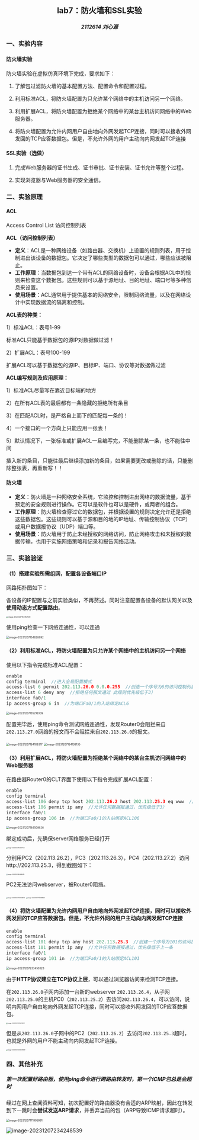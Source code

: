 <h2><center>lab7：防火墙和SSL实验</center></h2>

<h5><center>2112614 刘心源</center></h5>

### 一、实验内容

#### 防火墙实验

防火墙实验在虚拟仿真环境下完成，要求如下：

1. 了解包过滤防火墙的基本配置方法、配置命令和配置过程。

2. 利用标准ACL，将防火墙配置为只允许某个网络中的主机访问另一个网络。

3. 利用扩展ACL，将防火墙配置为拒绝某个网络中的某台主机访问网络中的Web服务器。

4. 将防火墙配置为允许内网用户自由地向外网发起TCP连接，同时可以接收外网发回的TCP应答数据包。但是，不允许外网的用户主动向内网发起TCP连接

#### SSL实验（选做）

1. 完成Web服务器的证书生成、证书审批、证书安装、证书允许等整个过程。

2. 实现浏览器与Web服务器的安全通信。



### 二、实验原理

#### ACL 

Access Control List 访问控制列表

**ACL（访问控制列表）**

- **定义**：ACL是一种网络设备（如路由器、交换机）上设置的规则列表，用于控制进出该设备的数据包。它决定了哪些类型的数据包可以通过，哪些应该被阻止。
- **工作原理**：当数据包到达一个带有ACL的网络设备时，设备会根据ACL中的规则来检查这个数据包。这些规则可以基于源地址、目的地址、端口号等多种信息来设置。
- **使用场景**：ACL通常用于提供基本的网络安全，限制网络流量，以及在网络设计中实现数据流的隔离和控制。



**ACL表的种类：**

1）标准ACL：表号1-99

标准ACL只能基于数据包的源IP对数据做过滤！

2）扩展ACL：表号100-199

扩展ACL可以基于数据包的源IP、目标IP、端口、协议等对数据做过滤



**ACL编写规则及应用原理：**

1）标准ACL尽量写在靠近目标端的地方

2）在所有ACL表的最后都有一条隐藏的拒绝所有条目

3）在匹配ACL时，是严格自上而下的匹配每一条的！

4）一个接口的一个方向上只能应用一张表！

5）默认情况下，一张标准或扩展ACL一旦编写完，不能删除某一条，也不能往中间

插入新的条目，只能往最后继续添加新的条目，如果需要更改或删除的话，只能删除整张表，再重新写！！



#### **防火墙**

- **定义**：防火墙是一种网络安全系统，它监控和控制进出网络的数据流量，基于预定的安全规则进行操作。它可以是软件也可以是硬件，或两者的组合。
- **工作原理**：防火墙检查穿过它的数据包，并根据设置的规则决定允许还是拒绝这些数据包。这些规则可以基于源和目的地的IP地址、传输控制协议（TCP）或用户数据报协议（UDP）端口等。
- **使用场景**：防火墙用于防止未经授权的网络访问，防止网络攻击和未授权的数据传输，也用于实施网络策略和记录和报告网络活动。



### 三、实验验证

#### （1）搭建实验所需组网，配置各设备端口IP

网路拓扑图如下：

各设备的IP配置与之前实验类似，不再赘述。同时注意配置各设备的默认网关以及**使用动态方式配置路由**。

<img src="typora/image-20231207150957601.png" alt="image-20231207150957601" style="zoom: 33%;" />

使用ping检查一下网络连通性，可以连通

<img src="typora/image-20231207154828892.png" alt="image-20231207154828892" style="zoom: 50%;" />



#### （2）利用标准ACL，将防火墙配置为只允许某个网络中的主机访问另一个网络

使用以下指令完成标准ACL配置：

```c
enable
config terminal  //进入全局配置模式
access-list 6 permit 202.113.26.0 0.0.0.255  //创造一个序号为6的访问控制列表，允许来自202.11.26.0/24 这个网络的报文通过
access-list 6 deny any  //拒绝任何报文通过 此规则优先级低于3）
interface fa0/1
ip access-group 6 in  //为端口Fa0/1的入站绑定ACL6
```

<img src="typora/image-20231207155216309.png" alt="image-20231207155216309" style="zoom:50%;" />



配置完毕后，使用ping命令测试网络连通性，发现Router0会阻拦来自`202.113.27.0`网络的报文而不会阻拦来自`202.113.26.0`的报文。

<img src="typora/image-20231207164108317.png" alt="image-20231207164108317" style="zoom:50%;" />



<img src="typora/image-20231207164138135.png" alt="image-20231207164138135" style="zoom:50%;" />



#### （3）利用扩展ACL，将防火墙配置为拒绝某个网络中的某台主机访问网络中的Web服务器

在路由器Router0的CLT界面下使用以下指令完成扩展ACL配置：

```c
enable
config terminal
access-list 106 deny tcp host 202.113.26.2 host 202.113.25.3 eq www  //创建一个序号为106的访问控制列表 抛弃从202.113.26.2向主机202.113.25.3:80发起的tcp数据报
access-list 106 permit ip any  //允许任何数据报通过，优先级低于3）
interface fa0/1
ip access-group 106 in  //为端口Fa0/1的入站绑定ACL106
```

<img src="typora/image-20231207164508626.png" alt="image-20231207164508626" style="zoom:50%;" />

绑定成功后，先确保server网络服务已经打开

<img src="typora/image-20231207164551702.png" alt="image-20231207164551702" style="zoom:25%;" />

分别用PC2（202.113.26.2），PC3（202.113.26.3），PC4（202.113.27.2）访问http://202.113.25.3，得到截图如下：

<img src="typora/image-20231207164916915.png" alt="image-20231207164916915" style="zoom: 25%;" />

PC2无法访问webserver，被Router0阻挡。

<img src="typora/image-20231207172626673.png" alt="image-20231207172626673" style="zoom:25%;" />

<img src="typora/image-20231207172658640.png" alt="image-20231207172658640" style="zoom:25%;" />





#### （4）将防火墙配置为允许内网用户自由地向外网发起TCP连接，同时可以接收外网发回的TCP应答数据包。但是，不允许外网的用户主动向内网发起TCP连接

```c
enable
config terminal
access-list 101 deny tcp any host 202.113.25.3  //创建一个序号为101的访问控制列表 抛弃所有主机向主机202.113.25.3:80发起的tcp数据报
access-list 101 permit ip any  //允许任何数据报通过，优先级低于上一条
interface fa0/1
ip access-group 101 in  //为端口Fa0/1的入站绑定ACL101
```

<img src="typora/image-20231207233450323.png" alt="image-20231207233450323" style="zoom:50%;" />



由于**HTTP协议建立在TCP协议上层**，可以通过浏览器访问来检测TCP连接。

在`202.113.26.0`子网内添加一台新的webserver `202.113.26.4`，从子网`202.113.25.0`的主机PC0（`202.113.25.2`）去访问`202.113.26.4`，可以访问，说明内网用户自由地向外网发起TCP连接，同时可以接收外网发回的TCP应答数据包。

<img src="typora/image-20231207233413231.png" alt="image-20231207233413231" style="zoom:25%;" />

但是从`202.113.26.0`子网中的PC2（`202.113.26.2`）去访问`202.113.25.3`超时，也就是外网的用户不能主动向内网发起TCP连接。

<img src="typora/image-20231207233459668.png" alt="image-20231207233459668" style="zoom:25%;" />





### 四、其他补充

##### **第一次配置好路由器，使用ping命令进行跨路由转发时，第一个ICMP包总是会超时**

经过在网上查阅资料可知，初次配置好的路由器没有合适的ARP映射，因此在转发到下一跳时会**尝试发送ARP请求**，并丢弃当前的包（ARP导致ICMP请求超时）。

<img src="typora/image-20231207171905991.png" alt="image-20231207171905991" style="zoom: 50%;" />

![image-20231207234248539](typora/image-20231207234248539.png)